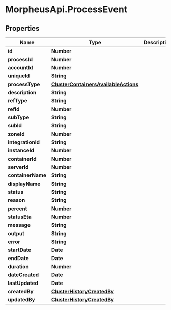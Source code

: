 # MorpheusApi.ProcessEvent

## Properties

Name | Type | Description | Notes
------------ | ------------- | ------------- | -------------
**id** | **Number** |  | [optional] 
**processId** | **Number** |  | [optional] 
**accountId** | **Number** |  | [optional] 
**uniqueId** | **String** |  | [optional] 
**processType** | [**ClusterContainersAvailableActions**](ClusterContainersAvailableActions.md) |  | [optional] 
**description** | **String** |  | [optional] 
**refType** | **String** |  | [optional] 
**refId** | **Number** |  | [optional] 
**subType** | **String** |  | [optional] 
**subId** | **String** |  | [optional] 
**zoneId** | **Number** |  | [optional] 
**integrationId** | **String** |  | [optional] 
**instanceId** | **Number** |  | [optional] 
**containerId** | **Number** |  | [optional] 
**serverId** | **Number** |  | [optional] 
**containerName** | **String** |  | [optional] 
**displayName** | **String** |  | [optional] 
**status** | **String** |  | [optional] 
**reason** | **String** |  | [optional] 
**percent** | **Number** |  | [optional] 
**statusEta** | **Number** |  | [optional] 
**message** | **String** |  | [optional] 
**output** | **String** |  | [optional] 
**error** | **String** |  | [optional] 
**startDate** | **Date** |  | [optional] 
**endDate** | **Date** |  | [optional] 
**duration** | **Number** |  | [optional] 
**dateCreated** | **Date** |  | [optional] 
**lastUpdated** | **Date** |  | [optional] 
**createdBy** | [**ClusterHistoryCreatedBy**](ClusterHistoryCreatedBy.md) |  | [optional] 
**updatedBy** | [**ClusterHistoryCreatedBy**](ClusterHistoryCreatedBy.md) |  | [optional] 


